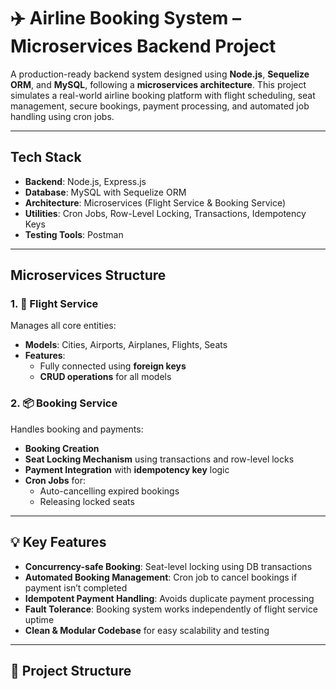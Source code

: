# ✈️ Airline Booking System – Microservices Backend Project

A production-ready backend system designed using **Node.js**, **Sequelize ORM**, and **MySQL**, following a **microservices architecture**. This project simulates a real-world airline booking platform with flight scheduling, seat management, secure bookings, payment processing, and automated job handling using cron jobs.

---

##  Tech Stack

- **Backend**: Node.js, Express.js
- **Database**: MySQL with Sequelize ORM
- **Architecture**: Microservices (Flight Service & Booking Service)
- **Utilities**: Cron Jobs, Row-Level Locking, Transactions, Idempotency Keys
- **Testing Tools**: Postman

---

##  Microservices Structure

### 1. 🚀 Flight Service
Manages all core entities:

- **Models**: Cities, Airports, Airplanes, Flights, Seats
- **Features**:
  - Fully connected using **foreign keys**
  - **CRUD operations** for all models

### 2. 📦 Booking Service
Handles booking and payments:

- **Booking Creation**
- **Seat Locking Mechanism** using transactions and row-level locks
- **Payment Integration** with **idempotency key** logic
- **Cron Jobs** for:
  - Auto-cancelling expired bookings
  - Releasing locked seats

---

## 💡 Key Features

-  **Concurrency-safe Booking**: Seat-level locking using DB transactions
-  **Automated Booking Management**: Cron job to cancel bookings if payment isn’t completed
-  **Idempotent Payment Handling**: Avoids duplicate payment processing
-  **Fault Tolerance**: Booking system works independently of flight service uptime
-  **Clean & Modular Codebase** for easy scalability and testing

---

## 📁 Project Structure

